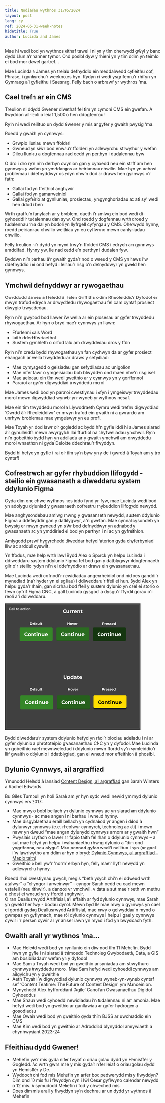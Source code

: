 ```yaml
---
title: Nodiadau wythnos 31/05/2024
layout: post
lang: cy
ref: 2024-05-31-week-notes
hidetitle: True
author: Lucinda and James
---
```


Mae hi wedi bod yn wythnos eithaf tawel i ni yn y tîm oherwydd gŵyl y banc dydd Llun a’r hanner tymor. Ond posibl dyw y rhieni yn y tîm ddim yn teimlo ei bod mor dawel gartref…

Mae Lucinda a James yn treialu defnyddio ein meddalwedd cyfieithu cof, Phrase, i gynhyrchu’r weeknotes hyn. Rydyn ni wedi ysgrifennu’r rhifyn yn Gymraeg a’i gyfieithu i Saesneg. Felly bach o arbrawf yr wythnos ‘ma. 

## Cael trefn ar ein CMS

Treulion ni ddydd Gwener diwethaf fel tîm yn cymoni CMS ein gwefan. A llwyddon ail-leoli o leiaf 1,500 o hen ddogfennau! 

Ry’n ni wedi neilltuo un dydd Gwener y mis ar gyfer y gwaith pwysig ‘ma. 

Roedd y gwaith yn cynnwys: 

+ Grwpio lluniau mewn ffolderi
+ Gwneud yn siŵr bod enwau’r ffolderi yn adlewyrchu strwythur y wefan
+ Dileu lluniau a dogfennau nad oedd yn perthyn i dudalennau byw

O dro i dro ry’n ni’n derbyn cwynion gan y cyhoedd neu ein staff am hen gynnwys y wefan yn ymddangos ar beiriannau chwilio. Mae hyn yn achosi problemau i ddefnyddwyr os ydyn nhw’n dod ar draws hen gynnwys o’r fath: 

+ Gallai fod yn ffeithiol anghywir
+ Gallai fod yn gamarweiniol
+ Gallai gyfeirio at gynlluniau, prosiectau, ymgynghoriadau ac ati sy’ wedi hen ddod i ben 

Wrth graffu’n fanylach ar y broblem, daeth i’r amlwg ein bod wedi di-gyhoeddi’r tudalennau dan sylw. Ond roedd y dogfennau wrth droed y tudalennau ‘ma dal yn bodoli yn llyfrgell cyfyngau y CMS. Oherwydd hynny, roedd peiriannau chwilio weithiau yn eu cyflwyno mewn canlyniadau chwilio. 

Felly treulion ni’r dydd yn mynd trwy’n ffolderi CMS i edrych am gynnwys amddifad. Hynny yw, lle nad oedd e’n perthyn i dudalen fyw.  

Byddwn ni’n parhau â’r gwaith gyda’r nod o wneud y CMS yn haws i’w ddefnyddio i ni ond hefyd i leihau’r risg o’n defnyddwyr yn gweld hen gynnwys.  

## Ymchwil defnyddwyr ar rywogaethau

Cwrddodd James a Heledd â Helen Griffiths o dîm Rheoleiddio’r Dyfodol er mwyn trafod edrych ar drwyddedu rhywogaethau fel cam cyntaf prosiect diwygio trwyddedau. 

Ry’n ni’n gwybod bod llawer i’w wella ar ein prosesau ar gyfer trwyddedu rhywogaethau. Ar hyn o bryd mae’r cynnwys yn llawn:

+ Ffurlenni cais Word
+ Iaith ddeddfwriaethol
+ Sustem gymhleth o orfod talu am drwyddedau dros y ffôn

Ry’n ni’n credu bydd rhywogaethau yn fan cychwyn da ar gyfer prosiect ehangach ar wella trwyddedu ar draws y sefydliad: 

+ Mae cymysgedd o geisiadau gan sefydliadau ac unigolion
+ Mae nifer fawr o ymgeisiadau bob blwyddyn ond maen nhw’n risg isel
+ Mae aelodau ein tîm wedi gweithio ar y cynnwys yn y gorffennol
+ Paratoi ar gyfer digwyddiad trwyddedu morol

Mae James wedi bod yn paratoi cwestiynau i ofyn i ymgeiswyr trwyddedau morol mewn digwyddiad wyneb-yn-wyneb yr wythnos nesaf. 

Mae ein tîm trwyddedu morol a Llywodraeth Cymru wedi trefnu digwyddiad ‘Cwrdd â’r Rheoleiddiwr’ er mwyn trafod ein gwaith ni a gwrando am unrhyw broblemau mae ymgeiswyr yn eu profi. 

Mae Toyah yn dod lawr o’r gogledd ac bydd hi’n gyfle iddi hi a James siarad â’r gynulleidfa mewn awyrgylch llai ffurfiol na chyfweliadau ymchwil. Ry’n ni’n gobeithio bydd hyn yn adeiladu ar y gwaith ymchwil am drwyddedu morol wnaethon ni gyda Deloitte ddechrau’r flwyddyn.  

Bydd hi hefyd yn gyfle i rai o’r tîm sy’n byw yn y de i gwrdd â Toyah am y tro cyntaf! 

## Cofrestrwch ar gyfer rhybuddion llifogydd - steilio ein gwasanaeth a diweddaru system ddylunio Figma

Gyda dim ond chwe wythnos nes iddo fynd yn fyw, mae Lucinda wedi bod yn adolygu dyluniad y gwasanaeth cofrestru rhybuddion llifogydd newydd.
 
Mae anghysondebau amlwg rhwng y gwasanaeth newydd, sustem ddylunio Figma a ddefnyddir gan y datblygwyr, a'n gwefan. Mae cynnal cysondeb yn bwysig er mwyn gwneud yn siŵr bod defnyddwyr yn adnabod y gwasanaeth ac yn ymddiried ei bod yn perthyn i ni ac yn gyfreithlon. 

Amlygodd prawf hygyrchedd diweddar hefyd faterion gyda chyferbyniad lliw ac arddull cyswllt.

Yn ffodus, mae help wrth law! Bydd Alex o Sparck yn helpu Lucinda i ddiweddaru sustem ddylunio Figma fel bod gan y datblygwyr ddogfennaeth glir o'r steilio rydyn ni'n ei ddefnyddio ar draws ein gwasanaethau.

Mae Lucinda wedi cofnodi'r newidiadau angenrheidiol ond nid oes ganddi'r mynediad (na’r hyder yn ei sgiliau) i ddiweddaru'r ffeil ei hun. Bydd Alex yn helpu gyda’r rhain, gan sicrhau bod ffeil y sustem dylunio yn cael ei storio o fewn cyfrif Figma CNC, a gall Lucinda gysgodi a dysgu'r ffyrdd gorau o'i reoli a'i ddiweddaru.

![alt text](https://github.com/nrw-digital/week-notes/blob/20d93ac52dcff1ad22f07f155fa53a00cbef05a3/images/31-05-2024-001.png?raw=true)

Bydd diweddaru’r system ddylunio hefyd yn rhoi’r blociau adeiladu i ni ar gyfer dylunio a phrototeipio gwasanaethau CNC yn y dyfodol. Mae Lucinda yn gobeithio cael mewnwelediad i ddylunio mewn ffordd sy'n symleiddio'r llif gwaith o ddylunio i ddatblygiad, gan ei wneud mor effeithlon â phosibl.

## Dylunio Cynnwys, ail argraffiad

Ymunodd Heledd â lansiad [Content Design, ail argraffiad](https://contentdesign.london/shop/content-design-by-sarah-winters-and-rachel-edwards) gan Sarah Winters a Rachel Edwards.

Bu Giles Turnbull yn holi Sarah am yr hyn sydd wedi newid ym myd dylunio cynnwys ers 2017:

+ Mae mwy o bobl bellach yn dylunio cynnwys ac yn siarad am ddylunio cynnwys - ac mae angen i ni barhau i wneud hynny.
+ Mae disgyblaethau eraill bellach yn cydnabod yr angen i ddod â dylunwyr cynnwys (e.e. rheolwyr cynnyrch, technoleg ac ati) i mewn nawr yn dweud “mae angen dylunydd cynnwys arnom ar y gwaith hwn”
+ Pwyslais cryfach o lawer ar fapio taith fel rhan o ddylunio cynnwys – a sut mae hefyd yn helpu i wahaniaethu rhwng dylunio a “dim ond ysgrifennu, neu olygu”. Mae pennod gyfan wedi'i neilltuo i hyn (ar gael i'w lawrlwytho am ddim ar hyn o bryd: [Dylunio Cynnwys, ail argraffiad - Mapio taith](https://contentdesign-london.myshopify.com/products/content-design-second-edition-free-journey-mapping-chapter))
+ Gweithio o bell yw'r 'norm' erbyn hyn, felly mae’r llyfr newydd yn adlewyrchu hynny.

Roedd rhai cwestiynau gwych, megis “beth ydych chi'n ei ddweud wrth atalwyr” a “chyngor i arweinwyr” - cyngor Sarah oedd eu cael mewn ystafell (neu rithwir), a dangos yr ymchwil, y data a sut mae'r peth yn methu a chost ei wneud yn y ffordd anghywir.  
O ran Deallusrwydd Artiffisial, a'i effaith ar fyd dylunio cynnwys, mae Sarah yn gweld her fwy - bodau dynol. Mewn byd lle mae mwy o gynnwys yn cael ei gorddi gydag Deallusrwydd Artiffisial, mae mwy o gelwyddau'n mynd o gwmpas yn gyflymach, mae rôl dylunio cynnwys i helpu i gael y cynnwys cywir i'r person cywir ar yr amser iawn yn mynd i fod yn bwysicach fyth. 

## Gwaith arall yr wythnos ‘ma…

+ Mae Heledd wedi bod yn cynllunio ein diwrnod tîm 11 Mehefin. Bydd hwn yn gyfle i ni siarad â thimoedd Technoleg Gwybodaeth, Data, a GIS am bosibiliadau’r wefan yn y dyfodol
+ Mae Sam a Toyah wedi bod yn gweithio ar syniadau am strwythuro cynnwys trwyddedu morol. Mae Sam hefyd wedi cyhoeddi cynnwys am ailgylchu yn y gweithle
+ Aeth Toyah i’w digwyddiad dylunio cynnwys wyneb-yn-wyneb cyntaf sef ‘Content Teatime: The Future of Content Design' ym Manceinion. 
+ Mynychodd Alex hyfforddiant ‘Agile’ Canolfan Gwasanaethau Digidol Cyhoeddus
+ Mae Shaun wedi cyhoeddi newidiadau i’n tudalennau ni am amonia. Mae hefyd wedi bod yn gweithio ar ganllawiau ar gyfer hydrogen a gosodiadau
+ Mae Owain wedi bod yn gweithio gyda thîm BJSS ar uwchraddio ein CMS
+ Mae Kim wedi bod yn gweithio ar Adroddiad blynyddol amrywiaeth a chynhwysiant 2023-24 

## Ffeithiau dydd Gwener! 

+ Mehefin yw’r mis gyda nifer fwyaf o oriau golau dydd yn Hemisffêr y Gogledd. Ac wrth gwrs mae y mis gyda’r nifer leiaf o oriau golau dydd yn Hemisffêr y De. 
+ Wyddoch chi fod mis Mehefin yn arfer bod pedwerydd mis y flwyddyn? Dim ond 10 mis fu i flwyddyn cyn i Iŵl Cesar gyflwyno calendar newydd o 12 mis. A symudodd Mehefin i fod y chweched mis 
+ Does dim mis arall y flwyddyn sy’n dechrau ar un dydd yr wythnos â Mehefin
